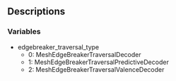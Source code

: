 ## Descriptions

### Variables

  * edgebreaker_traversal_type
    * 0: MeshEdgeBreakerTraversalDecoder
    * 1: MeshEdgeBreakerTraversalPredictiveDecoder
    * 2: MeshEdgeBreakerTraversalValenceDecoder
